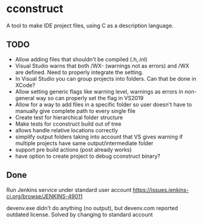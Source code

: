 # cconstruct

A tool to make IDE project files, using C as a description language.

## TODO

- Allow adding files that shouldn't be compiled (.h,.inl)
- Visual Studio warns that both /WX- (warnings not as errors) and /WX are defined. Need to properly integrate the setting.
- In Visual Studio you can group projects into folders. Can that be done in XCode?
- Allow setting generic flags like warning level, warnings as errors in non-general way so can properly set the flag in VS2019
- Allow for a way to add files in a specific folder so user doesn't have to manually give complete path to every single file
- Create test for hierarchical folder structure
- Make tests for cconstruct build out of tree
- allows handle relative locations correctly
- simplify output folders taking into account that VS gives warning if multiple projects have same output/intermediate folder
- support pre build actions (post already works)
- have option to create project to debug cconstruct binary?

## Done

Run Jenkins service under standard user account
https://issues.jenkins-ci.org/browse/JENKINS-49011

devenv.exe didn't do anything (no output), but devenv.com reported outdated license. Solved by changing to standard account
